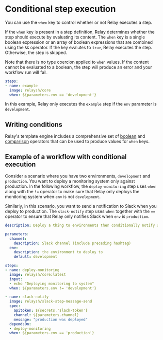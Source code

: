 # Conditional step execution

You can use the `when` key to control whether or not Relay executes a step.

If the `when` key is present in a step definition, Relay determines whether the step should execute by evaluating its content. The `when` key is a single boolean expression or an array of boolean expressions that are combined using the `&&` operator. If the key evalutes to `true`, Relay executes the step. Otherwise, the step is skipped.

Note that there is no type coercion applied to `when` values. If the content cannot be evaluated to a boolean, the step will produce an error and your workflow run will fail.

```yaml
steps:
- name: example
  image: relaysh/core
  when: ${parameters.env == 'development'}
```

In this example, Relay only executes the `example` step if the `env` parameter is `development`.

## Writing conditions

Relay's template engine includes a comprehensive set of [boolean](../reference/relay-expressions.md#boolean) and [comparison](../reference/relay-expressions.md#comparison) operators that can be used to produce values for `when` keys.

## Example of a workflow with conditional execution

Consider a scenario where you have two environments, `development` and `production`. You want to deploy a monitoring system only against production. In the following workflow, the `deploy-monitoring` step uses `when` along with the `!=` operator to make sure that Relay only deploys the monitoring system when `env` is not `development`.

Similarly, in this scenario, you want to send a notification to Slack when you deploy to production. The `slack-notify` step uses `when` together with the `==` operator to ensure that Relay only notifies Slack when `env` is `production`.

```yaml
description: Deploy a thing to environments then conditionally notify slack

parameters:
  channel:
    description: Slack channel (include preceding hashtag)
  env:
    description: the environment to deploy to
    default: development

steps:
- name: deploy-monitoring
  image: relaysh/core:latest
  input:
  - echo "Deploying monitoring to system"
  when: ${parameters.env != 'development'}

- name: slack-notify
  image: relaysh/slack-step-message-send
  spec:
    apitoken: ${secrets.'slack-token'}
    channel: ${parameters.channel}
    message: "production was deployed"
  dependsOn:
  - deploy-monitoring
  when: ${parameters.env == 'production'}
```
